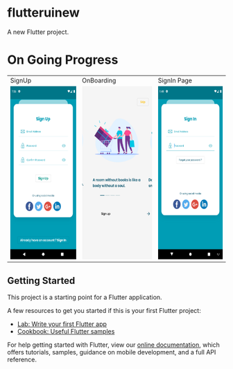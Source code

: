 # flutteruinew

A new Flutter project.

# On Going Progress
<center>
<table>
    <tr>
        <td>SignUp</td>
        <td>OnBoarding</td>
        <td>SignIn Page</td>
    </tr>
    <tr>
        <td><img src="https://github.com/herry88/flutter_ecommerce_ui/blob/master/signup.png" data-canonical-src="https://github.com/herry88/flutter_ecommerce_ui/blob/master/signup.png" width="200" height="400" /></td>
        <td><img src="https://github.com/herry88/flutter_ecommerce_ui/blob/master/onBoardingPage.png" data-canonical-src="https://github.com/herry88/flutter_ecommerce_ui/blob/master/onBoardingPage.png" width="200" height="400" /></td>
         <td><img src="https://github.com/herry88/flutter_ecommerce_ui/blob/master/signin.png " data-canonical-src="https://github.com/herry88/flutter_ecommerce_ui/blob/master/signin.png " width="200" height="400" /></td>
    </tr>
</table>
</center>

## Getting Started

This project is a starting point for a Flutter application.

A few resources to get you started if this is your first Flutter project:

- [Lab: Write your first Flutter app](https://flutter.dev/docs/get-started/codelab)
- [Cookbook: Useful Flutter samples](https://flutter.dev/docs/cookbook)

For help getting started with Flutter, view our
[online documentation](https://flutter.dev/docs), which offers tutorials,
samples, guidance on mobile development, and a full API reference.
